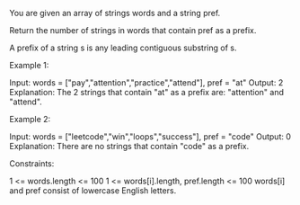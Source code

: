 You are given an array of strings words and a string pref.

Return the number of strings in words that contain pref as a prefix.

A prefix of a string s is any leading contiguous substring of s.

 

Example 1:

Input: words = ["pay","attention","practice","attend"], pref = "at"
Output: 2
Explanation: The 2 strings that contain "at" as a prefix are: "attention" and "attend".


Example 2:

Input: words = ["leetcode","win","loops","success"], pref = "code"
Output: 0
Explanation: There are no strings that contain "code" as a prefix.
 

Constraints:

1 <= words.length <= 100
1 <= words[i].length, pref.length <= 100
words[i] and pref consist of lowercase English letters.